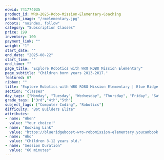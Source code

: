 ```yaml
---
ecwid: 741774035
product_id: WRO-2025-Robo-Mission-Elementary-Coaching
product_image: "/rmelementary.jpg"
robots: "noindex, follow"
category: "Subscription Classes"
price: 199
inventory: 100
payment_link: ""
weight: "1"
start_date: ""
end_date: "2025-08-22"
start_time: ""
end_time: ""
page_title: "Explore Robotics with WRO ROBO Mission Elementary"
page_subtitle: "Children born years 2013-2017."
featured: 67
ribbon: ""
title: "Explore Robotics with WRO ROBO Mission Elementary | Blue Ridge Boost"
section: "classes"
day_tags: ["Monday", "Tuesday", "Wednesday", "Thursday", "Friday", "Saturday", "Sunday"]
grade_tags: ["3rd","4th","5th"]
subject_tags: ["Computer Coding", "Robotics"]
difficulty: "Bot Builders Elite"
attributes:
- name: "When"
  value: "Your choice!"
- name: "Booking Link"
  value: "https://blueridgeboost-wro-robomission-elementary.youcanbook.me"
- name: "Who"
  value: "Children 8-12 years old."
- name: "Session Duration"
  value: "60 minutes"
---
```

